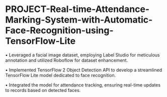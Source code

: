 # PROJECT-Real-time-Attendance-Marking-System-with-Automatic-Face-Recognition-using-TensorFlow-Lite

• Leveraged a facial image dataset, employing Label Studio for meticulous annotation and utilized 
Roboflow for dataset enhancement. 


• Implemented TensorFlow 2 Object Detection API to develop a streamlined TensorFlow Lite 
model dedicated to face recognition. 


• Integrated the model for attendance tracking, ensuring real-time updates to records based on 
detected faces.


